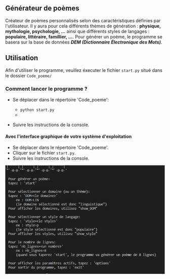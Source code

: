 ## Générateur de poèmes

Créateur de poèmes personnalisés selon des caractéristiques définies par l'utilisateur.
Il y aura pour cela différents thèmes de génération : **physique, mythologie, psychologie, …**
ainsi que différents styles de langages : **populaire, littéraire, famillier, …**.
Pour générer un poème, le programme se basera sur la base de données __*DEM (Dictionnaire Électronique des Mots)*__.


## Utilisation

Afin d'utiliser le programme, veuillez éxecuter le fichier <code>start.py</code> situé dans le dossier <code>Code_poeme/</code> 


### Comment lancer le programme ?

* Se déplacer dans le répertoire 'Code_poeme': 

  * <code>python start.py</code>
  * 
* Suivre les instructions de la console.
#### Avec l'interface graphique de votre système d'exploitation
* Se déplacer dans le répertoire 'Code_poeme'.
* Cliquer sur le fichier <code>start.py</code>.
* Suivre les instructions de la console.

![Alt text](image.png)

